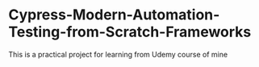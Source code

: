 # Cypress-Modern-Automation-Testing-from-Scratch-Frameworks
This is a practical project for learning from Udemy course of mine


